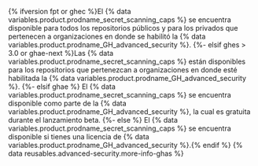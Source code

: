 {% ifversion fpt or ghec %}El {% data variables.product.prodname_secret_scanning_caps %} se encuentra disponible para todos los repositorios públicos y para los privados que pertenecen a organizaciones en donde se habilitó la {% data variables.product.prodname_GH_advanced_security %}.
{%- elsif ghes > 3.0 or ghae-next %}Las {% data variables.product.prodname_secret_scanning_caps %} están disponibles para los repositorios que pertenezcan a organizaciones en donde esté habilitada la {% data variables.product.prodname_GH_advanced_security %}.
{%- elsif ghae %}
El {% data variables.product.prodname_secret_scanning_caps %} se encuentra disponible como parte de la {% data variables.product.prodname_GH_advanced_security %}, la cual es gratuita durante el lanzamiento beta.
{%- else %}
El {% data variables.product.prodname_secret_scanning_caps %} se encuentra disponible si tienes una licencia de {% data variables.product.prodname_GH_advanced_security %}.{% endif %} {% data reusables.advanced-security.more-info-ghas %}
